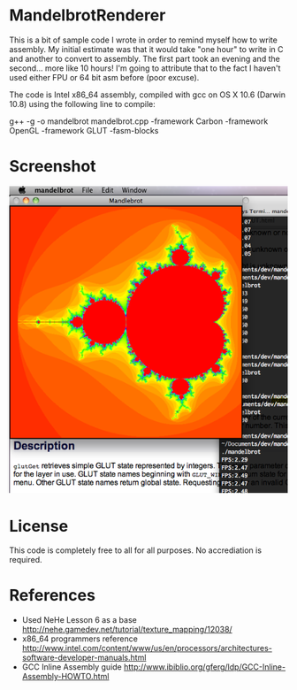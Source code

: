 MandelbrotRenderer
==================

This is a bit of sample code I wrote in order to remind myself how to write assembly. My initial estimate was that it would take "one hour" to write in C and another to convert to assembly. The first part took an evening and the second... more like 10 hours! I'm going to attribute that to the fact I haven't used either FPU or 64 bit asm before (poor excuse).

The code is Intel x86_64 assembly, compiled with gcc on OS X 10.6 (Darwin 10.8) using the following line to compile:

g++ -g -o mandelbrot mandelbrot.cpp -framework Carbon -framework OpenGL -framework GLUT -fasm-blocks

Screenshot
=========
![Alt text](screenshot.png "Mandelbrot screenshot")

License
=======

This code is completely free to all for all purposes. No accrediation is required. 

References
==========

* Used NeHe Lesson 6 as a base http://nehe.gamedev.net/tutorial/texture_mapping/12038/
* x86_64 programmers reference http://www.intel.com/content/www/us/en/processors/architectures-software-developer-manuals.html
* GCC Inline Assembly guide http://www.ibiblio.org/gferg/ldp/GCC-Inline-Assembly-HOWTO.html
